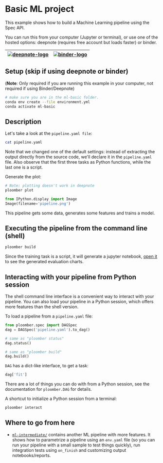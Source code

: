 # Basic ML project

This example shows how to build a Machine Learning pipeline using the Spec API.

You can run this from your computer (Jupyter or terminal), or use one of the
hosted options: deepnote (requires free account but loads faster) or binder.

| [![deepnote-logo](https://deepnote.com/buttons/launch-in-deepnote-small.svg)](https://deepnote.com/launch?template=deepnote&url=https://github.com/ploomber/projects/blob/master/ml-basic/README.ipynb) | [![binder-logo](https://mybinder.org/badge_logo.svg)](https://mybinder.org/v2/gh/ploomber/projects/master?urlpath=%2Flab%2Ftree%2Fml-basic%2FREADME.ipynb) |
|---|---|


## Setup (skip if using deepnote or binder)

(**Note**: Only required if you are running this example in your computer, not
required if using Binder/Deepnote)

~~~bash
# make sure you are in the ml-basic folder.
conda env create --file environment.yml
conda activate ml-basic
~~~

## Description

Let's take a look at the `pipeline.yaml file`:

```bash tags=["bash"]
cat pipeline.yaml
```

Note that we changed one of the default settings: instead of
extracting the output directly from the source code, we'll declare it in
the `pipeline.yaml` file. Also observe that the first three tasks as Python
functions, while the last one is a script.

Generate the plot:

```bash tags=["bash"]
# Note: plotting doesn't work in deepnote
ploomber plot
```

```python
from IPython.display import Image
Image(filename='pipeline.png')
```

This pipeline gets some data, generates some features and trains a model.

## Executing the pipeline from the command line (shell)

```bash tags=["bash"]
ploomber build
```

Since the training task is a script, it will generate a jupyter notebook,
[open it](output/nb.ipynb) to see the generated evaluation charts.

## Interacting with your pipeline from Python session

The shell command line interface is a convenient way to interact with your
pipeline. You can also load your pipeline in a Python session, which offers
more features than the shell version.

To load a pipeline from a `pipeline.yaml` file:

```python
from ploomber.spec import DAGSpec
dag = DAGSpec('pipeline.yaml').to_dag()

# same as "ploomber status"
dag.status()
```

```python
# same as "ploomber build"
dag.build()
```

``DAG`` has a dict-like interface, to get a task:

```python
dag['fit']
```

There are a lot of things you can do with from a Python session, see the
documentation for ``ploomber.DAG`` for details.

A shortcut to initialize a Python session from a terminal:

~~~bash
ploomber interact
~~~

## Where to go from here

* [`ml-intermediate/`](../ml-intermediate/README.ipynb) contains another ML
pipeline with more features. It shows how to parametrize a pipeline using
an `env.yaml` file (so you can run your pipeline with a small sample to test things quickly), run integration tests using `on_finish` and customizing output notebooks/reports.